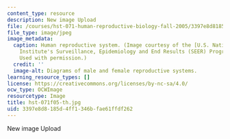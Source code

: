 ```yaml
---
content_type: resource
description: New image Upload
file: /courses/hst-071-human-reproductive-biology-fall-2005/3397e8d8185d4ff1346bfae61ffdf262_hst-071f05-th.jpg
file_type: image/jpeg
image_metadata:
  caption: Human reproductive system. (Image courtesy of the [U.S. National Cancer
    Institute's Surveillance, Epidemiology and End Results (SEER) Program](http://training.seer.cancer.gov/).
    Used with permission.)
  credit: ''
  image-alt: Diagrams of male and female reproductive systems.
learning_resource_types: []
license: https://creativecommons.org/licenses/by-nc-sa/4.0/
ocw_type: OCWImage
resourcetype: Image
title: hst-071f05-th.jpg
uid: 3397e8d8-185d-4ff1-346b-fae61ffdf262
---
```

New image Upload